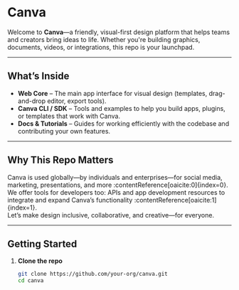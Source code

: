 # Canva

Welcome to **Canva**—a friendly, visual-first design platform that helps teams and creators bring ideas to life. Whether you're building graphics, documents, videos, or integrations, this repo is your launchpad.

---

## What’s Inside

- **Web Core** – The main app interface for visual design (templates, drag-and-drop editor, export tools).
- **Canva CLI / SDK** – Tools and examples to help you build apps, plugins, or templates that work with Canva.  
- **Docs & Tutorials** – Guides for working efficiently with the codebase and contributing your own features.

---

## Why This Repo Matters

Canva is used globally—by individuals and enterprises—for social media, marketing, presentations, and more :contentReference[oaicite:0]{index=0}.  
We offer tools for developers too: APIs and app development resources to integrate and expand Canva’s functionality :contentReference[oaicite:1]{index=1}.  
Let’s make design inclusive, collaborative, and creative—for everyone.

---

## Getting Started

1. **Clone the repo**
   ```bash
   git clone https://github.com/your-org/canva.git
   cd canva
